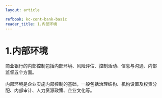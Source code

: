 ```yaml
---
layout: article

refbook: kc-cont-bank-basic
reader_title: 1.内部环境
---
```


# 1.内部环境

商业银行的内部控制包括内部环境、风险评估、控制活动、信息与沟通、内部<br />
    监督五个方面。<br />
    <br />
    内部环境是企业实施内部控制的基础，一般包括治理结构、机构设置及权责分<br />
  配、内部审计、人力资源政策、企业文化等。